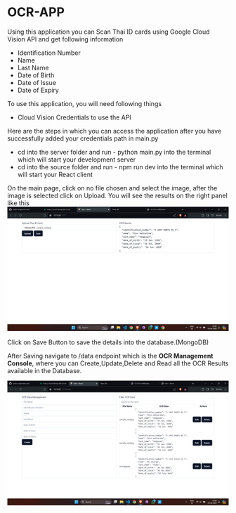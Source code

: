 # OCR-APP

Using this application you can Scan Thai ID cards using Google Cloud Vision API and get following information 

<ul>
<li>Identification Number
<li>Name
<li>Last Name
<li>Date of Birth
<li>Date of Issue
<li>Date of Expiry
</ul>

To use this application, you will need following things

<ul>
<li>Cloud Vision Credentials to use the API
</ul>

Here are the steps in which you can access the application after you have successfully added your credentials path in main.py

<ul>
<li> cd into the server folder and run - python main.py into the terminal which will start your development server
<li> cd into the source folder and run - npm run dev into the terminal which will start your React client
</ul>

On the main page, click on no file chosen and select the image, after the image is selected click on Upload. You will see the results on the right panel like this
![Main Page](image.png)

Click on Save Button to save the details into the database.(MongoDB)

After Saving navigate to /data endpoint which is the <strong>OCR Management Console</strong>, where you can Create,Update,Delete and Read all the OCR Results available in the Database. 

![OCR Data Management](image-1.png)